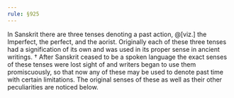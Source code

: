 ```yaml
---
rule: §925
---
```


In Sanskrit there are three tenses denoting a past action, @[viz.] the Imperfect, the perfect, and the aorist. Originally each of these three tenses had a signification of its own and was used in its proper sense in ancient writings. † After Sanskrit ceased to be a spoken language the exact senses of these tenses were lost sight of and writers began to use them promiscuously, so that now any of these may be used to denote past time with certain limitations. The original senses of these as well as their other peculiarities are noticed below.